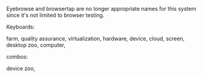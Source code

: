 Eyebrowse and browsertap are no longer appropriate names 
for this system since it's not limited to browser testing.

Keyboards:

farm, quality assurance, virtualization, hardware, device, cloud, screen, desktop
zoo, computer, 


combos:

device zoo, 
